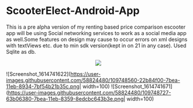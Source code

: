 # ScooterElect-Android-App
This is a pre alpha version of my renting based price comparison escooter app will be using Social networking services to work as a social media app as well.Some features on design may cause to occur errors on xml designs with textViews etc. due to min sdk version(kept in on 21 in any case). Used Sqlite as db.

<p align="center">
  <img src="https://user-images.githubusercontent.com/58824480/109747430-2945c700-7be8-11eb-9b1d-257845f0956b.png">
</p>

![Screenshot_1614741622](https://user-images.githubusercontent.com/58824480/109748560-22b84f00-7bea-11eb-8934-7bf54b21b35c.png| width=100) ![Screenshot_1614741671](https://user-images.githubusercontent.com/58824480/109748727-63b06380-7bea-11eb-8359-8edcbc643b3e.png| width=100)


